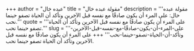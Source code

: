+++
author = "عبده خال"
title = "مقولة عبده خال"
description = '''مقولة عبده خال: على المرء أن يكون صادقًا مع نفسه قبل الآخرين وتأكد أن الحياة تصفو حينما نحب.'''
quote = '''على المرء أن يكون صادقًا مع نفسه قبل الآخرين وتأكد أن الحياة تصفو حينما نحب.'''
slug = '''على-المرء-أن-يكون-صادقًا-مع-نفسه-قبل-الآخرين-وتأكد-أن-الحياة-تصفو-حينما-نحب'''
+++
على المرء أن يكون صادقًا مع نفسه قبل الآخرين وتأكد أن الحياة تصفو حينما نحب.
